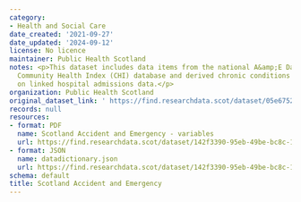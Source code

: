 ```yaml
---
category:
- Health and Social Care
date_created: '2021-09-27'
date_updated: '2024-09-12'
license: No licence
maintainer: Public Health Scotland
notes: <p>This dataset includes data items from the national A&amp;E DataMart, the
  Community Health Index (CHI) database and derived chronic conditions items based
  on linked hospital admissions data.</p>
organization: Public Health Scotland
original_dataset_link: ' https://find.researchdata.scot/dataset/05e6752e-3a0b-4809-aa14-207b4761ef60'
records: null
resources:
- format: PDF
  name: Scotland Accident and Emergency - variables
  url: https://find.researchdata.scot/dataset/142f3390-95eb-49be-bc8c-1a752a7d308e/resource/6cce462c-0a8b-455b-9053-bd09adc4cba4/download/scotland-accident-and-emergency-variables_22.08.24.pdf
- format: JSON
  name: datadictionary.json
  url: https://find.researchdata.scot/dataset/142f3390-95eb-49be-bc8c-1a752a7d308e/resource/05e6752e-3a0b-4809-aa14-207b4761ef60/download/datadictionary.json
schema: default
title: Scotland Accident and Emergency
---
```

